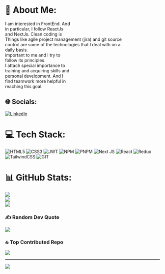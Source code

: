 # 💫 About Me:
I am interested in FrontEnd. And<br>in particular, I follow ReactJs<br>and NextJs. Clean coding is<br>Things like agile project management (jira) and git source<br>control are some of the technologies that I deal with on a<br>daily basis.<br>important to me and I try to<br>follow its principles.<br>I attach special importance to<br>training and acquiring skills and<br>personal development. And I<br>find teamwork more helpful in<br>reaching this goal.


## 🌐 Socials:
[![LinkedIn](https://img.shields.io/badge/LinkedIn-%230077B5.svg?logo=linkedin&logoColor=white)](https://linkedin.com/in/behrouzam) 

# 💻 Tech Stack:
![HTML5](https://img.shields.io/badge/html5-%23E34F26.svg?style=for-the-badge&logo=html5&logoColor=white) ![CSS3](https://img.shields.io/badge/css3-%231572B6.svg?style=for-the-badge&logo=css3&logoColor=white) ![JWT](https://img.shields.io/badge/JWT-black?style=for-the-badge&logo=JSON%20web%20tokens) ![NPM](https://img.shields.io/badge/NPM-%23CB3837.svg?style=for-the-badge&logo=npm&logoColor=white) ![PNPM](https://img.shields.io/badge/pnpm-%234a4a4a.svg?style=for-the-badge&logo=pnpm&logoColor=f69220) ![Next JS](https://img.shields.io/badge/Next-black?style=for-the-badge&logo=next.js&logoColor=white) ![React](https://img.shields.io/badge/react-%2320232a.svg?style=for-the-badge&logo=react&logoColor=%2361DAFB) ![Redux](https://img.shields.io/badge/redux-%23593d88.svg?style=for-the-badge&logo=redux&logoColor=white) ![TailwindCSS](https://img.shields.io/badge/tailwindcss-%2338B2AC.svg?style=for-the-badge&logo=tailwind-css&logoColor=white) ![GIT](https://img.shields.io/badge/Git-fc6d26?style=for-the-badge&logo=git&logoColor=white)
# 📊 GitHub Stats:
![](https://github-readme-stats.vercel.app/api?username=Beroozam&theme=dark&hide_border=false&include_all_commits=false&count_private=false)<br/>
![](https://github-readme-streak-stats.herokuapp.com/?user=Beroozam&theme=dark&hide_border=false)<br/>
![](https://github-readme-stats.vercel.app/api/top-langs/?username=Beroozam&theme=dark&hide_border=false&include_all_commits=false&count_private=false&layout=compact)

### ✍️ Random Dev Quote
![](https://quotes-github-readme.vercel.app/api?type=horizontal&theme=radical)

### 🔝 Top Contributed Repo
![](https://github-contributor-stats.vercel.app/api?username=Beroozam&limit=5&theme=dark&combine_all_yearly_contributions=true)

---
[![](https://visitcount.itsvg.in/api?id=Beroozam&icon=0&color=0)](https://visitcount.itsvg.in)

<!-- Proudly created with GPRM ( https://gprm.itsvg.in ) -->
